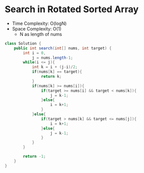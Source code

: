 # Search in Rotated Sorted Array

- Time Complexity: O(logN)
- Space Complexity: O(1)
  - N as length of nums

```java
class Solution {
    public int search(int[] nums, int target) {
        int i = 0,
            j = nums.length-1;
        while(i <= j){
            int k = i + (j-i)/2;
            if(nums[k] == target){
                return k;
            }
            if(nums[k] >= nums[i]){
                if(target >= nums[i] && target < nums[k]){
                    j = k-1;
                }else{
                    i = k+1;
                }
            }else{
                if(target > nums[k] && target <= nums[j]){
                    i = k+1;
                }else{
                    j = k-1;
                }
            }
        }

        return -1;
    }
}
```
